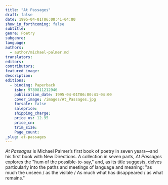 ```yaml
---
title: "At Passages"
draft: false
date: 1995-04-01T06:00:41-04:00
show_in_forthcoming: false
subtitle:
genre: Poetry
subgenre:
language:
authors:
  - author/michael-palmer.md
translators:
editors:
contributors:
featured_image:
description:
editions:
  - binding: Paperback
    isbn: 9780811212946
    publication_date: 1995-04-01T06:00:41-04:00
    cover_image: /images/At_Passages.jpg
    forsale: false
    saleprice:
    shipping_charge:
    price_us: 12.95
    price_cn:
    trim_size:
    Page_count:
_slug: at-passages
---
```


_At Passages_ is Michael Palmer’s first book of poetry in seven years––and his first book with New Directions. A collection in seven parts, _At Passages_ explores the "hum of the possible-to-say," and, as its title suggests, delves particularly into the paths and meetings of language and meaning: "as much the unseen / as the visible / As much what has disappeared / as what remains."

